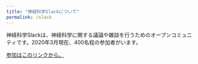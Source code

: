 ```yaml
---
title: "神経科学Slackについて"
permalink: /slack
---
```


神経科学Slackは、神経科学に関する議論や雑談を行うためのオープンコミュニティです。2020年3月現在、400名程の参加者がいます。

[参加はこのリンクから。](https://neuroscience-ja.slack.com/join/shared_invite/enQtODIyOTI5ODMxMDc1LTE4MTdiNzFkOGVkZmM0NzFkNDkyOWZjZTQzNTc0MGMwN2ViYjQ1Y2JmMGVhMzAwNzM1MzFlYWYxZTY2ZmU5ZjU)